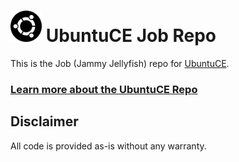 <h1><img src="https://raw.githubusercontent.com/jeremehancock/repo.ubuntuce.com/main/logo.png" height="50" /> UbuntuCE Job Repo</h1>

This is the Job (Jammy Jellyfish) repo for [UbuntuCE](https://ubuntuce.com/).

### [Learn more about the UbuntuCE Repo](https://docs.ubuntuce.com/getting-started/ubuntu-ce-repository)

## Disclaimer

All code is provided as-is without any warranty.
